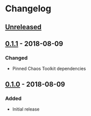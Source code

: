 # Changelog

## [Unreleased][]

[Unreleased]: https://github.com/chaostoolkit/chaoshub/compare/0.1.0...HEAD


## [0.1.1][] - 2018-08-09

[0.1.1]: https://github.com/chaostoolkit/chaoshub/compare/0.1.0.0.1

### Changed

-   Pinned Chaos Toolkit dependencies


## [0.1.0][] - 2018-08-09

[0.1.0]: https://github.com/chaostoolkit/chaoshub/tree/0.1.0

### Added

-   Initial release